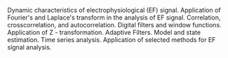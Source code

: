 Dynamic characteristics of electrophysiological (EF) signal. Application of Fourier's and Laplace's transform in the analysis of EF signal. Correlation, crosscorrelation, and autocorrelation. Digital filters and window functions. Application of Z - transformation. Adaptive Filters. Model and state estimation. Time series analysis. Application of selected methods for EF signal analysis.

